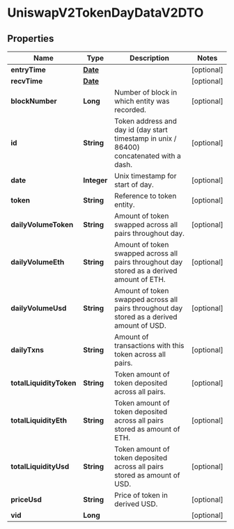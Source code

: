 

# UniswapV2TokenDayDataV2DTO

## Properties

Name | Type | Description | Notes
------------ | ------------- | ------------- | -------------
**entryTime** | [**Date**](Date.md) |  |  [optional]
**recvTime** | [**Date**](Date.md) |  |  [optional]
**blockNumber** | **Long** | Number of block in which entity was recorded. |  [optional]
**id** | **String** | Token address and day id (day start timestamp in unix / 86400) concatenated with a dash. |  [optional]
**date** | **Integer** | Unix timestamp for start of day. |  [optional]
**token** | **String** | Reference to token entity. |  [optional]
**dailyVolumeToken** | **String** | Amount of token swapped across all pairs throughout day. |  [optional]
**dailyVolumeEth** | **String** | Amount of token swapped across all pairs throughout day stored as a derived amount of ETH. |  [optional]
**dailyVolumeUsd** | **String** | Amount of token swapped across all pairs throughout day stored as a derived amount of USD. |  [optional]
**dailyTxns** | **String** | Amount of transactions with this token across all pairs. |  [optional]
**totalLiquidityToken** | **String** | Token amount of token deposited across all pairs. |  [optional]
**totalLiquidityEth** | **String** | Token amount of token deposited across all pairs stored as amount of ETH. |  [optional]
**totalLiquidityUsd** | **String** | Token amount of token deposited across all pairs stored as amount of USD. |  [optional]
**priceUsd** | **String** | Price of token in derived USD. |  [optional]
**vid** | **Long** |  |  [optional]




